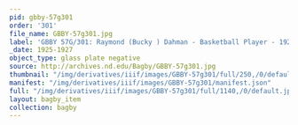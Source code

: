```yaml
---
pid: gbby-57g301
order: '301'
file_name: GBBY-57g301.jpg
label: 'GBBY 57G/301: Raymond (Bucky ) Dahman - Basketball Player - 1925-1927'
_date: 1925-1927
object_type: glass plate negative
source: http://archives.nd.edu/Bagby/GBBY-57g301.jpg
thumbnail: "/img/derivatives/iiif/images/GBBY-57g301/full/250,/0/default.jpg"
manifest: "/img/derivatives/iiif/images/GBBY-57g301/manifest.json"
full: "/img/derivatives/iiif/images/GBBY-57g301/full/1140,/0/default.jpg"
layout: bagby_item
collection: bagby
---
```

